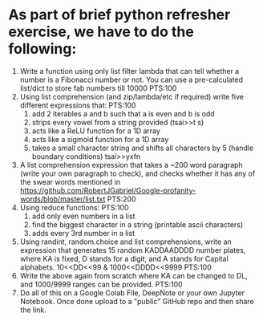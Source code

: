 # As part of brief python refresher exercise, we have to do the following:


1. Write a function using only list filter lambda that can tell whether a number is a Fibonacci number or not. You can use a pre-calculated list/dict to store fab numbers till 10000 PTS:100
2. Using list comprehension (and zip/lambda/etc if required) write five different expressions that: PTS:100
   1. add 2 iterables a and b such that a is even and b is odd
   2. strips every vowel from a string provided (tsai>>t s)
   3. acts like a ReLU function for a 1D array
   4. acts like a sigmoid function for a 1D array
   5. takes a small character string and shifts all characters by 5 (handle boundary conditions) tsai>>yxfn
3. A list comprehension expression that takes a ~200 word paragraph (write your own paragraph to check), and checks whether it has any of the swear words mentioned in https://github.com/RobertJGabriel/Google-profanity-words/blob/master/list.txt PTS:200
4. Using reduce functions: PTS:100
   1. add only even numbers in a list
   2. find the biggest character in a string (printable ascii characters)
   3. adds every 3rd number in a list
5. Using randint, random.choice and list comprehensions, write an expression that generates 15 random KADDAADDDD number plates, where KA is fixed, D stands for a digit, and A stands for Capital alphabets. 10<\<DD<<99 & 1000<\<DDDD<<9999 PTS:100
6. Write the above again from scratch where KA can be changed to DL, and 1000/9999 ranges can be provided.  PTS:100
7. Do all of this on a Google Colab File, DeepNote or your own Jupyter Notebook. Once done upload to a "public" GitHub repo and then share the link. 

 
